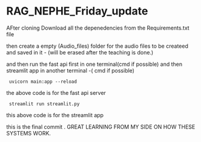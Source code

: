 # RAG_NEPHE_Friday_update


AFter cloning 
Download all the depenedencies from the Requirements.txt file

then create a empty (Audio_files) folder  for the audio files to be createed and saved in it - (will be erased after the teaching is done.)



and then run the fast api first in one terminal(cmd if possible) and then streamlit app in another terminal -( cmd if possible)
```
 uvicorn main:app --reload
```

the above code is for the fast api server 
```
 streamlit run streamlit.py
```
this above code is for the streamlit app


this is the final commit . GREAT LEARNING FROM MY SIDE ON HOW THESE SYSTEMS WORK.
